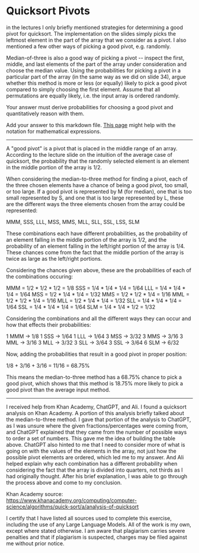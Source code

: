 # Quicksort Pivots

in the lectures I only briefly mentioned strategies for determining a good pivot
for quicksort. The implementation on the slides simply picks the leftmost
element in the part of the array that we consider as a pivot. I also mentioned a
few other ways of picking a good pivot, e.g. randomly.

Median-of-three is also a good way of picking a pivot -- inspect the first,
middle, and last elements of the part of the array under consideration and
choose the median value. Using the probabilities for picking a pivot in a
particular part of the array (in the same way as we did on slide 34), argue
whether this method is more or less (or equally) likely to pick a good pivot
compared to simply choosing the first element. Assume that all permutations are
equally likely, i.e. the input array is ordered randomly.

Your answer must derive probabilities for choosing a good pivot and
quantitatively reason with them.

Add your answer to this markdown file. [This
page](https://docs.github.com/en/get-started/writing-on-github/working-with-advanced-formatting/writing-mathematical-expressions)
might help with the notation for mathematical expressions.

-----

A "good pivot" is a pivot that is placed in the middle range of an array.  According to the lecture slide on the intuition of the average case of quicksort, the probability that the randomly selected element is an element in the middle portion of the array is 1/2.

When considering the median-to-three method for finding a pivot, each of the three chosen elements have a chance of being a good pivot, too small, or too large.  If a good pivot is represented by M (for median), one that is too small represented by S, and one that is too large represented by L, these are the different ways the three elements chosen from the array could be represented:

MMM,
SSS,
LLL,
MSS,
MMS,
MLL,
SLL,
SSL,
LSS,
SLM

These combinations each have different probabilities, as the probability of an element falling in the middle portion of the array is 1/2, and the probability of an element falling in the left/right portion of the array is 1/4.  These chances come from the fact that the middle portion of the array is twice as large as the left/right portions.

Considering the chances given above, these are the probabilities of each of the combinations occuring:

MMM = 1/2 * 1/2 * 1/2 = 1/8
SSS = 1/4 * 1/4 * 1/4 = 1/64
LLL = 1/4 * 1/4 * 1/4 = 1/64
MSS = 1/2 * 1/4 * 1/4 = 1/32
MMS = 1/2 * 1/2 * 1/4 = 1/16
MML = 1/2 * 1/2 * 1/4 = 1/16
MLL = 1/2 * 1/4 * 1/4 = 1/32
SLL = 1/4 * 1/4 * 1/4 = 1/64
SSL = 1/4 * 1/4 * 1/4 = 1/64
SLM = 1/4 * 1/4 * 1/2 = 1/32

Considering the combinations and all the different ways they can occur and how that effects their probabilities:

1 MMM -> 1/8
1 SSS -> 1/64
1 LLL -> 1/64
3 MSS -> 3/32
3 MMS -> 3/16
3 MML -> 3/16
3 MLL -> 3/32
3 SLL -> 3/64
3 SSL -> 3/64
6 SLM -> 6/32

Now, adding the probabilities that result in a good pivot in proper position:

1/8 + 3/16 + 3/16 = 11/16 = 68.75%

This means the median-to-three method has a 68.75% chance to pick a good pivot, which shows that this method is 18.75% more likely to pick a good pivot than the average input method.

-----

I received help from Khan Academy, ChatGPT, and Ali.  I found a quicksort analysis on Khan Academy.  A portion of this analysis briefly talked about the median-to-three method.  I gave that portion of the analysis to ChatGPT, as I was unsure where the given fractions/percentages were coming from, and ChatGPT explained that they came from the number of possible ways to order a set of numbers.  This gave me the idea of building the table above.  ChatGPT also hinted to me that I need to consider more of what is going on with the values of the elements in the array, not just how the possible pivot elements are ordered, which led me to my answer.  And Ali helped explain why each combination has a different probability when considering the fact that the array is divided into quarters, not thirds as I had originally thought.  After his brief explanation, I was able to go through the process above and come to my conclusion.

Khan Academy source: https://www.khanacademy.org/computing/computer-science/algorithms/quick-sort/a/analysis-of-quicksort

I certify that I have listed all sources used to complete this exercise, including the use of any Large Language Models.  All of the work is my own, except where stated otherwise.  I am aware that plagiarism carries severe penalties and that if plagiarism is suspected, charges may be filed against me without prior notice.

